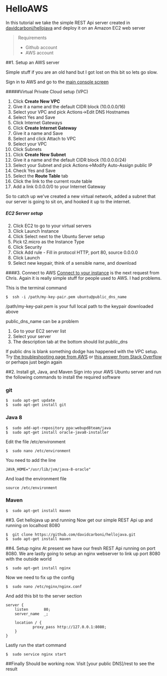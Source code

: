 # HelloAWS
In this tutorial we take the simple REST Api server  created in [davidcarboni/hellojava](https://github.com/davidcarboni/hellojava) and deploy it on an Amazon EC2 web server
> Requirements
> - Github account
> - AWS account

##1. Setup an AWS server

Simple stuff if you are an old hand but I got lost on this bit so lets go slow.

 Sign in to AWS and go to the [main console screen](https://eu-west-1.console.aws.amazon.com/console/home?region=eu-west-1#)

#####Virtual Private Cloud setup (VPC)

 1. Click **Create New VPC**
 2. Give it a name and the default CIDR block (10.0.0.0/16)
 3. Select your VPC and pick Actions->Edit DNS Hostnames
 4. Select Yes and Save
 5. Click Internet Gateways
 6. Click **Create Internet Gateway**
 7. Give it a name and Save
 8. Select and click Attach to VPC
 9. Select your VPC
 5. Click Subnets
 6. Click **Create New Subnet**
 7. Give it a name and the default CIDR block (10.0.0.0/24)
 8. Select your Subnet and pick Actions->Modify Auto-Assign public IP
 9. Check Yes and Save
 10. Select the **Route Table** tab
 11. Click the link to the current route table
 12. Add a link 0.0.0.0/0 to your Internet Gateway

So to catch up we've created a new virtual network, added a subnet that our server is going to sit on, and hooked it up to the internet.

##### EC2 Server setup

 2. Click EC2 to go to your virtual servers
 3. Click Launch Instance
 4. Click Select next to the Ubuntu Server setup
 5. Pick t2.micro as the Instance Type  
 12. Click Security
 13. Click Add rule - Fill in protocol HTTP, port 80, source 0.0.0.0
 6. Click Launch
 7. Select new keypair, think of a sensible name, and download

####3. Connect to AWS
[Connect to your instance](http://docs.aws.amazon.com/AWSEC2/latest/UserGuide/ec2-connect-to-instance-linux.html) is the next request from Chris. Again it is really simple stuff for people used to AWS. I had problems. 

This is the terminal command


    $  ssh -i /path/my-key-pair.pem ubuntu@public_dns_name

/path/my-key-pair.pem is your full local path to the keypair downloaded above

public_dns_name can be a problem

1. Go to your EC2 server list 
2. Select your server
3. The description tab at the bottom should list public_dns

If public dns is blank something dodge has happened with the VPC setup. Try [the troubleshooting page from AWS](http://docs.aws.amazon.com/AWSEC2/latest/UserGuide/TroubleshootingInstancesConnecting.html#TroubleshootingInstancesConnectionTimeout) or [this answer from Stack Overflow](http://stackoverflow.com/questions/20941704/ec2-instance-has-no-public-dns) or perhaps just begin again

##2. Install git, Java, and Maven
Sign into your AWS Ubuntu server and run the following commands to install the required software
### git

    $  sudo apt-get update
    $  sudo apt-get install git

### Java 8

    $  sudo add-apt-repository ppa:webupd8team/java
    $  sudo apt-get install oracle-java8-installer

Edit the file /etc/environment

    $  sudo nano /etc/environment

You need to add the line

    JAVA_HOME="/usr/lib/jvm/java-8-oracle"
 And load the environment file

    source /etc/environment
 
### Maven
    $  sudo apt-get install maven

##3. Get hellojava up and running
Now get our simple REST Api up and running on localhost 8080

    $  git clone https://github.com/davidcarboni/hellojava.git
    $  sudo apt-get install maven

##4. Setup nginx
At present we have our fresh REST Api running on port 8080. We are lastly going to setup an nginx webserver to link up port 8080 with the outside world

    $  sudo apt-get install nginx

Now we need to fix up the config

    $  sudo nano /etc/nginx/nginx.conf

And add this bit to the server section

    server {
        listen       80;
        server_name  _;
    
        location / {
                proxy_pass http://127.0.0.1:8080;
        }
    }
 
 Lastly run the start command
    
    $  sudo service nginx start

##Finally
Should be working now. Visit [your public DNS]/rest to see the result
